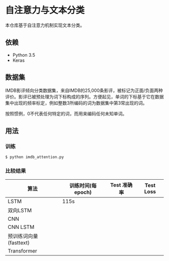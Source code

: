 # 自注意力与文本分类

本仓库基于自注意力机制实现文本分类。

## 依赖 

- Python 3.5
- Keras 

## 数据集

IMDB影评倾向分类数据集，来自IMDB的25,000条影评，被标记为正面/负面两种评价。影评已被预处理为词下标构成的序列。方便起见，单词的下标基于它在数据集中出现的频率标定，例如整数3所编码的词为数据集中第3常出现的词。

按照惯例，0不代表任何特定的词，而用来编码任何未知单词。

## 用法

### 训练
```bash
$ python imdb_attention.py
```

### 比较结果

|算法|训练时间(每epoch)|Test 准确率|Test Loss|
|---|---|---|---|
|LSTM|115s|
|双向LSTM|
|CNN|
|CNN LSTM|
|预训练词向量(fasttext)|
|Transformer|


